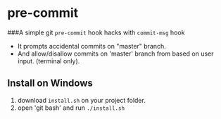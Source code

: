 # pre-commit
###A simple git `pre-commit` hook hacks with `commit-msg` hook

 * It prompts accidental commits on "master" branch.
 * And allow/disallow commits on 'master' branch from based on user input. (terminal only).

## Install on Windows
1. download `install.sh` on your project folder.
2. open 'git bash' and run `./install.sh`


